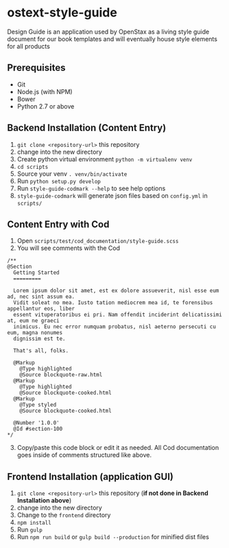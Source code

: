 # ostext-style-guide
Design Guide is an application used by OpenStax as a living style guide document for our book templates and will eventually house style elements for all products

## Prerequisites

* Git
* Node.js (with NPM)
* Bower
* Python 2.7 or above

## Backend Installation (Content Entry)

1. `git clone <repository-url>` this repository
2. change into the new directory
3. Create python virtual environment `python -m virtualenv venv`
4. `cd scripts`
5. Source your venv `. venv/bin/activate`
6. Run `python setup.py develop`
7. Run `style-guide-codmark --help` to see help options
8. `style-guide-codmark` will generate json files based on `config.yml` in `scripts/`

## Content Entry with Cod
1. Open `scripts/test/cod_documentation/style-guide.scss`
2. You will see comments with the Cod
```
/**
@Section
  Getting Started
  =========

  Lorem ipsum dolor sit amet, est ex dolore assueverit, nisl esse eum ad, nec sint assum ea.
  Vidit soleat no mea. Iusto tation mediocrem mea id, te forensibus appellantur eos, liber
  essent vituperatoribus ei pri. Nam offendit inciderint delicatissimi at, eum ne graeci
  inimicus. Eu nec error numquam probatus, nisl aeterno persecuti cu eum, magna nonumes
  dignissim est te.

  That's all, folks.

  @Markup
    @Type highlighted
    @Source blockquote-raw.html
  @Markup
    @Type highlighted
    @Source blockquote-cooked.html
  @Markup
    @Type styled
    @Source blockquote-cooked.html

  @Number '1.0.0'
  @Id #section-100
*/
```

3. Copy/paste this code block or edit it as needed. All Cod documentation goes inside of comments structured like above.

## Frontend Installation (application GUI)

1. `git clone <repository-url>` this repository (**if not done in Backend Installation above**)
2. change into the new directory
3. Change to the `frontend` directory
4. `npm install`
5. Run `gulp`
6. Run `npm run build` or `gulp build --production` for minified dist files
